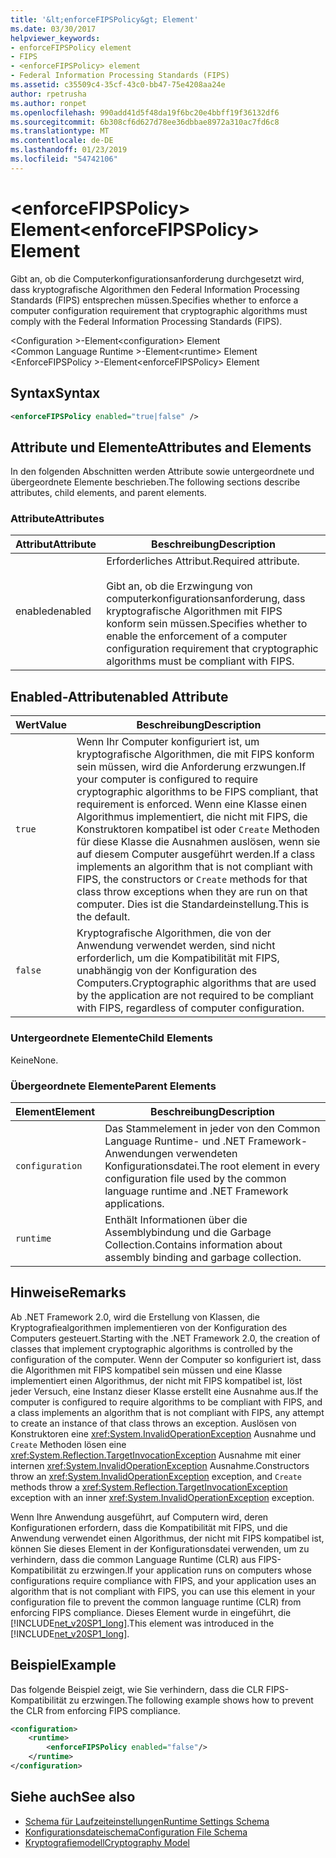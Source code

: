```yaml
---
title: '&lt;enforceFIPSPolicy&gt; Element'
ms.date: 03/30/2017
helpviewer_keywords:
- enforceFIPSPolicy element
- FIPS
- <enforceFIPSPolicy> element
- Federal Information Processing Standards (FIPS)
ms.assetid: c35509c4-35cf-43c0-bb47-75e4208aa24e
author: rpetrusha
ms.author: ronpet
ms.openlocfilehash: 990add41d5f48da19f6bc20e4bbff19f36132df6
ms.sourcegitcommit: 6b308cf6d627d78ee36dbbae8972a310ac7fd6c8
ms.translationtype: MT
ms.contentlocale: de-DE
ms.lasthandoff: 01/23/2019
ms.locfileid: "54742106"
---
```

# <a name="ltenforcefipspolicygt-element"></a><span data-ttu-id="3b584-102">&lt;enforceFIPSPolicy&gt; Element</span><span class="sxs-lookup"><span data-stu-id="3b584-102">&lt;enforceFIPSPolicy&gt; Element</span></span>
<span data-ttu-id="3b584-103">Gibt an, ob die Computerkonfigurationsanforderung durchgesetzt wird, dass kryptografische Algorithmen den Federal Information Processing Standards (FIPS) entsprechen müssen.</span><span class="sxs-lookup"><span data-stu-id="3b584-103">Specifies whether to enforce a computer configuration requirement that cryptographic algorithms must comply with the Federal Information Processing Standards (FIPS).</span></span>  
  
 <span data-ttu-id="3b584-104">\<Configuration >-Element</span><span class="sxs-lookup"><span data-stu-id="3b584-104">\<configuration> Element</span></span>  
<span data-ttu-id="3b584-105">\<Common Language Runtime >-Element</span><span class="sxs-lookup"><span data-stu-id="3b584-105">\<runtime> Element</span></span>  
<span data-ttu-id="3b584-106">\<EnforceFIPSPolicy >-Element</span><span class="sxs-lookup"><span data-stu-id="3b584-106">\<enforceFIPSPolicy> Element</span></span>  
  
## <a name="syntax"></a><span data-ttu-id="3b584-107">Syntax</span><span class="sxs-lookup"><span data-stu-id="3b584-107">Syntax</span></span>  
  
```xml  
<enforceFIPSPolicy enabled="true|false" />  
```  
  
## <a name="attributes-and-elements"></a><span data-ttu-id="3b584-108">Attribute und Elemente</span><span class="sxs-lookup"><span data-stu-id="3b584-108">Attributes and Elements</span></span>  
 <span data-ttu-id="3b584-109">In den folgenden Abschnitten werden Attribute sowie untergeordnete und übergeordnete Elemente beschrieben.</span><span class="sxs-lookup"><span data-stu-id="3b584-109">The following sections describe attributes, child elements, and parent elements.</span></span>  
  
### <a name="attributes"></a><span data-ttu-id="3b584-110">Attribute</span><span class="sxs-lookup"><span data-stu-id="3b584-110">Attributes</span></span>  
  
|<span data-ttu-id="3b584-111">Attribut</span><span class="sxs-lookup"><span data-stu-id="3b584-111">Attribute</span></span>|<span data-ttu-id="3b584-112">Beschreibung</span><span class="sxs-lookup"><span data-stu-id="3b584-112">Description</span></span>|  
|---------------|-----------------|  
|<span data-ttu-id="3b584-113">enabled</span><span class="sxs-lookup"><span data-stu-id="3b584-113">enabled</span></span>|<span data-ttu-id="3b584-114">Erforderliches Attribut.</span><span class="sxs-lookup"><span data-stu-id="3b584-114">Required attribute.</span></span><br /><br /> <span data-ttu-id="3b584-115">Gibt an, ob die Erzwingung von computerkonfigurationsanforderung, dass kryptografische Algorithmen mit FIPS konform sein müssen.</span><span class="sxs-lookup"><span data-stu-id="3b584-115">Specifies whether to enable the enforcement of a computer configuration requirement that cryptographic algorithms must be compliant with FIPS.</span></span>|  
  
## <a name="enabled-attribute"></a><span data-ttu-id="3b584-116">Enabled-Attribut</span><span class="sxs-lookup"><span data-stu-id="3b584-116">enabled Attribute</span></span>  
  
|<span data-ttu-id="3b584-117">Wert</span><span class="sxs-lookup"><span data-stu-id="3b584-117">Value</span></span>|<span data-ttu-id="3b584-118">Beschreibung</span><span class="sxs-lookup"><span data-stu-id="3b584-118">Description</span></span>|  
|-----------|-----------------|  
|`true`|<span data-ttu-id="3b584-119">Wenn Ihr Computer konfiguriert ist, um kryptografische Algorithmen, die mit FIPS konform sein müssen, wird die Anforderung erzwungen.</span><span class="sxs-lookup"><span data-stu-id="3b584-119">If your computer is configured to require cryptographic algorithms to be FIPS compliant, that requirement is enforced.</span></span> <span data-ttu-id="3b584-120">Wenn eine Klasse einen Algorithmus implementiert, die nicht mit FIPS, die Konstruktoren kompatibel ist oder `Create` Methoden für diese Klasse die Ausnahmen auslösen, wenn sie auf diesem Computer ausgeführt werden.</span><span class="sxs-lookup"><span data-stu-id="3b584-120">If a class implements an algorithm that is not compliant with FIPS, the constructors or `Create` methods for that class throw exceptions when they are run on that computer.</span></span> <span data-ttu-id="3b584-121">Dies ist die Standardeinstellung.</span><span class="sxs-lookup"><span data-stu-id="3b584-121">This is the default.</span></span>|  
|`false`|<span data-ttu-id="3b584-122">Kryptografische Algorithmen, die von der Anwendung verwendet werden, sind nicht erforderlich, um die Kompatibilität mit FIPS, unabhängig von der Konfiguration des Computers.</span><span class="sxs-lookup"><span data-stu-id="3b584-122">Cryptographic algorithms that are used by the application are not required to be compliant with FIPS, regardless of computer configuration.</span></span>|  
  
### <a name="child-elements"></a><span data-ttu-id="3b584-123">Untergeordnete Elemente</span><span class="sxs-lookup"><span data-stu-id="3b584-123">Child Elements</span></span>  
 <span data-ttu-id="3b584-124">Keine</span><span class="sxs-lookup"><span data-stu-id="3b584-124">None.</span></span>  
  
### <a name="parent-elements"></a><span data-ttu-id="3b584-125">Übergeordnete Elemente</span><span class="sxs-lookup"><span data-stu-id="3b584-125">Parent Elements</span></span>  
  
|<span data-ttu-id="3b584-126">Element</span><span class="sxs-lookup"><span data-stu-id="3b584-126">Element</span></span>|<span data-ttu-id="3b584-127">Beschreibung</span><span class="sxs-lookup"><span data-stu-id="3b584-127">Description</span></span>|  
|-------------|-----------------|  
|`configuration`|<span data-ttu-id="3b584-128">Das Stammelement in jeder von den Common Language Runtime- und .NET Framework-Anwendungen verwendeten Konfigurationsdatei.</span><span class="sxs-lookup"><span data-stu-id="3b584-128">The root element in every configuration file used by the common language runtime and .NET Framework applications.</span></span>|  
|`runtime`|<span data-ttu-id="3b584-129">Enthält Informationen über die Assemblybindung und die Garbage Collection.</span><span class="sxs-lookup"><span data-stu-id="3b584-129">Contains information about assembly binding and garbage collection.</span></span>|  
  
## <a name="remarks"></a><span data-ttu-id="3b584-130">Hinweise</span><span class="sxs-lookup"><span data-stu-id="3b584-130">Remarks</span></span>  
 <span data-ttu-id="3b584-131">Ab .NET Framework 2.0, wird die Erstellung von Klassen, die Kryptografiealgorithmen implementieren von der Konfiguration des Computers gesteuert.</span><span class="sxs-lookup"><span data-stu-id="3b584-131">Starting with the .NET Framework 2.0, the creation of classes that implement cryptographic algorithms is controlled by the configuration of the computer.</span></span> <span data-ttu-id="3b584-132">Wenn der Computer so konfiguriert ist, dass die Algorithmen mit FIPS kompatibel sein müssen und eine Klasse implementiert einen Algorithmus, der nicht mit FIPS kompatibel ist, löst jeder Versuch, eine Instanz dieser Klasse erstellt eine Ausnahme aus.</span><span class="sxs-lookup"><span data-stu-id="3b584-132">If the computer is configured to require algorithms to be compliant with FIPS, and a class implements an algorithm that is not compliant with FIPS, any attempt to create an instance of that class throws an exception.</span></span> <span data-ttu-id="3b584-133">Auslösen von Konstruktoren eine <xref:System.InvalidOperationException> Ausnahme und `Create` Methoden lösen eine <xref:System.Reflection.TargetInvocationException> Ausnahme mit einer internen <xref:System.InvalidOperationException> Ausnahme.</span><span class="sxs-lookup"><span data-stu-id="3b584-133">Constructors throw an <xref:System.InvalidOperationException> exception, and `Create` methods throw a <xref:System.Reflection.TargetInvocationException> exception with an inner <xref:System.InvalidOperationException> exception.</span></span>  
  
 <span data-ttu-id="3b584-134">Wenn Ihre Anwendung ausgeführt, auf Computern wird, deren Konfigurationen erfordern, dass die Kompatibilität mit FIPS, und die Anwendung verwendet einen Algorithmus, der nicht mit FIPS kompatibel ist, können Sie dieses Element in der Konfigurationsdatei verwenden, um zu verhindern, dass die common Language Runtime (CLR) aus FIPS-Kompatibilität zu erzwingen.</span><span class="sxs-lookup"><span data-stu-id="3b584-134">If your application runs on computers whose configurations require compliance with FIPS, and your application uses an algorithm that is not compliant with FIPS, you can use this element in your configuration file to prevent the common language runtime (CLR) from enforcing FIPS compliance.</span></span> <span data-ttu-id="3b584-135">Dieses Element wurde in eingeführt, die [!INCLUDE[net_v20SP1_long](../../../../../includes/net-v20sp1-long-md.md)].</span><span class="sxs-lookup"><span data-stu-id="3b584-135">This element was introduced in the [!INCLUDE[net_v20SP1_long](../../../../../includes/net-v20sp1-long-md.md)].</span></span>  
  
## <a name="example"></a><span data-ttu-id="3b584-136">Beispiel</span><span class="sxs-lookup"><span data-stu-id="3b584-136">Example</span></span>  
 <span data-ttu-id="3b584-137">Das folgende Beispiel zeigt, wie Sie verhindern, dass die CLR FIPS-Kompatibilität zu erzwingen.</span><span class="sxs-lookup"><span data-stu-id="3b584-137">The following example shows how to prevent the CLR from enforcing FIPS compliance.</span></span>  
  
```xml  
<configuration>  
    <runtime>  
        <enforceFIPSPolicy enabled="false"/>  
    </runtime>  
</configuration>  
```  
  
## <a name="see-also"></a><span data-ttu-id="3b584-138">Siehe auch</span><span class="sxs-lookup"><span data-stu-id="3b584-138">See also</span></span>
- [<span data-ttu-id="3b584-139">Schema für Laufzeiteinstellungen</span><span class="sxs-lookup"><span data-stu-id="3b584-139">Runtime Settings Schema</span></span>](../../../../../docs/framework/configure-apps/file-schema/runtime/index.md)
- [<span data-ttu-id="3b584-140">Konfigurationsdateischema</span><span class="sxs-lookup"><span data-stu-id="3b584-140">Configuration File Schema</span></span>](../../../../../docs/framework/configure-apps/file-schema/index.md)
- [<span data-ttu-id="3b584-141">Kryptografiemodell</span><span class="sxs-lookup"><span data-stu-id="3b584-141">Cryptography Model</span></span>](../../../../../docs/standard/security/cryptography-model.md)
